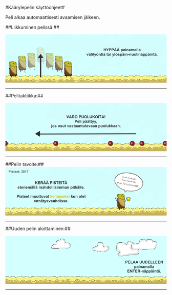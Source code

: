 #Käärylepelin käyttöohjeet#



Peli alkaa automaattisesti avaamisen jälkeen.


##Liikkuminen pelissä:##

![Liikkuminen](https://github.com/nullkaaryle/kaarylepeli/blob/master/dokumentaatio/kayttoOhjeKuvat/ohjeLiikkuminen.png)

* * *

##Pelitaktiikka:##

![Viholliset](https://github.com/nullkaaryle/kaarylepeli/blob/master/dokumentaatio/kayttoOhjeKuvat/ohjeViholliset.png)

* * *

##Pelin tavoite:##
![Voittaminen](https://github.com/nullkaaryle/kaarylepeli/blob/master/dokumentaatio/kayttoOhjeKuvat/ohjeVoittaminen.png)

* * *

##Uuden pelin aloittaminen:##

![UusiPeli](https://github.com/nullkaaryle/kaarylepeli/blob/master/dokumentaatio/kayttoOhjeKuvat/ohjeUusiPeli.png)

* * *
